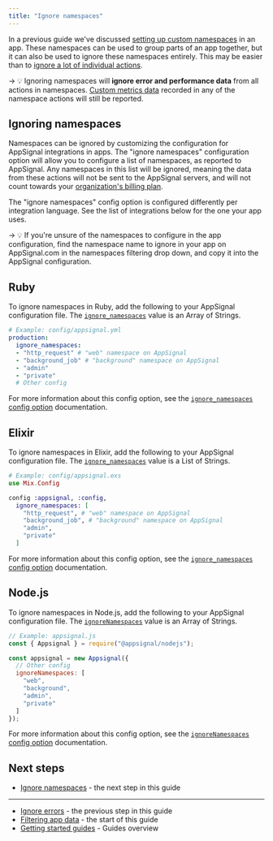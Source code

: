 ```yaml
---
title: "Ignore namespaces"
---
```


In a previous guide we've discussed [setting up custom namespaces](/guides/namespaces.html) in an app. These namespaces can be used to group parts of an app together, but it can also be used to ignore these namespaces entirely. This may be easier than to [ignore a lot of individual actions](/guides/filter-data/ignore-actions.html).

-> 💡 Ignoring namespaces will **ignore error and performance data** from all actions in namespaces. [Custom metrics data](/metrics/custom.html) recorded in any of the namespace actions will still be reported.

## Ignoring namespaces

Namespaces can be ignored by customizing the configuration for AppSignal integrations in apps. The "ignore namespaces" configuration option will allow you to configure a list of namespaces, as reported to AppSignal. Any namespaces in this list will be ignored, meaning the data from these actions will not be sent to the AppSignal servers, and will not count towards your [organization's billing plan](https://appsignal.com/plans).

The "ignore namespaces" config option is configured differently per integration language. See the list of integrations below for the one your app uses.

-> 💡 If you're unsure of the namespaces to configure in the app configuration, find the namespace name to ignore in your app on AppSignal.com in the namespaces filtering drop down, and copy it into the AppSignal configuration.

## Ruby

To ignore namespaces in Ruby, add the following to your AppSignal configuration file. The [`ignore_namespaces`][ruby ignore_namespaces] value is an Array of Strings.

```yaml
# Example: config/appsignal.yml
production:
  ignore_namespaces:
  - "http_request" # "web" namespace on AppSignal
  - "background_job" # "background" namespace on AppSignal
  - "admin"
  - "private"
  # Other config
```

For more information about this config option, see the [`ignore_namespaces` config option][ruby ignore_namespaces] documentation.

[ruby ignore_namespaces]: /ruby/configuration/options.html#option-ignore_namespaces

## Elixir

To ignore namespaces in Elixir, add the following to your AppSignal configuration file. The [`ignore_namespaces`][elixir ignore_namespaces] value is a List of Strings.

```elixir
# Example: config/appsignal.exs
use Mix.Config

config :appsignal, :config,
  ignore_namespaces: [
    "http_request", # "web" namespace on AppSignal
    "background_job", # "background" namespace on AppSignal
    "admin",
    "private"
  ]
```

For more information about this config option, see the [`ignore_namespaces` config option][elixir ignore_namespaces] documentation.

[elixir ignore_namespaces]: /elixir/configuration/options.html#option-ignore_namespaces

## Node.js

To ignore namespaces in Node.js, add the following to your AppSignal configuration file. The [`ignoreNamespaces`][nodejs ignore_namespaces] value is an Array of Strings.

```js
// Example: appsignal.js
const { Appsignal } = require("@appsignal/nodejs");

const appsignal = new Appsignal({
  // Other config
  ignoreNamespaces: [
    "web",
    "background",
    "admin",
    "private"
  ]
});
```

For more information about this config option, see the [`ignoreNamespaces` config option][nodejs ignore_namespaces] documentation.

[nodejs ignore_namespaces]: /nodejs/configuration/options.html#option-ignoreNamespaces

## Next steps

- [Ignore namespaces](/guides/filter-data/ignore-namespaces.html) - the next step in this guide

---

- [Ignore errors](/guides/filter-data/ignore-errors.html) - the previous step in this guide
- [Filtering app data](/guides/filter-data/) - the start of this guide
- [Getting started guides](/guides/) - Guides overview

[notifications]: /application/notification-settings.html
